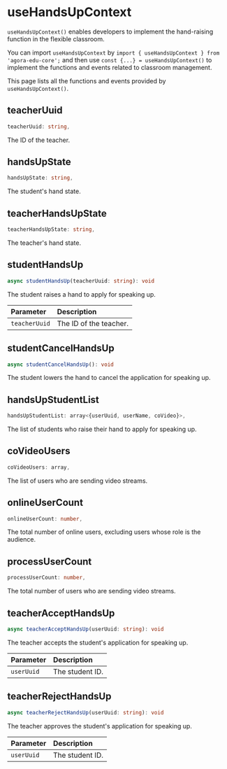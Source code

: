 # useHandsUpContext

`useHandsUpContext()` enables developers to implement the hand-raising function in the flexible classroom.

You can import `useHandsUpContext` by `import { useHandsUpContext } from 'agora-edu-core';` and then use `const {...} = useHandsUpContext()` to implement the functions and events related to classroom management.

This page lists all the functions and events provided by `useHandsUpContext()`.

## teacherUuid

```typescript
teacherUuid: string,
```

The ID of the teacher.

## handsUpState

```typescript
handsUpState: string,
```

The student's hand state.

## teacherHandsUpState

```typescript
teacherHandsUpState: string,
```

The teacher's hand state.

## studentHandsUp

```typescript
async studentHandsUp(teacherUuid: string): void
```

The student raises a hand to apply for speaking up.


| Parameter | Description |
| :------------ | :---------- |
| `teacherUuid` | The ID of the teacher. |


## studentCancelHandsUp

```typescript
async studentCancelHandsUp(): void
```

The student lowers the hand to cancel the application for speaking up.

## handsUpStudentList

```typescript
handsUpStudentList: array<{userUuid, userName, coVideo}>,
```

The list of students who raise their hand to apply for speaking up.

## coVideoUsers

```typescript
coVideoUsers: array,
```

The list of users who are sending video streams.

## onlineUserCount

```typescript
onlineUserCount: number,
```

The total number of online users, excluding users whose role is the audience.

## processUserCount

```typescript
processUserCount: number,
```

The total number of users who are sending video streams.

## teacherAcceptHandsUp

```typescript
async teacherAcceptHandsUp(userUuid: string): void
```

The teacher accepts the student's application for speaking up.

| Parameter | Description |
| :--------- | :-------- |
| `userUuid` | The student ID. |

## teacherRejectHandsUp

```typescript
async teacherRejectHandsUp(userUuid: string): void
```

The teacher approves the student's application for speaking up.

| Parameter | Description |
| :--------- | :-------- |
| `userUuid` | The student ID. |